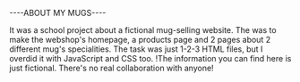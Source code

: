 ----ABOUT MY MUGS----

It was a school project about a fictional mug-selling website. The was to make the webshop's homepage, a products page and 2 pages about 2 different mug's specialities. The task was just 1-2-3 HTML files, but I overdid it with JavaScript and CSS too.
!The information you can find here is just fictional. There's no real collaboration with anyone!
